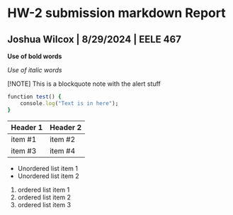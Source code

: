 # HW-2 submission markdown Report
## Joshua Wilcox | 8/29/2024 | EELE 467

**Use of bold words**

*Use of italic words*

[!NOTE]
This is a blockquote note with the alert stuff


~~~ruby
function test() {
    console.log("Text is in here");
}
~~~

| Header 1  | Header 2 |
| --------- | -------- |
| item  #1  | item  #2 |
| item  #3  | item  #4 |

- Unordered list item 1
- Unordered list item 2


1. ordered list item 1
2. ordered list item 2
3. ordered list item 3



